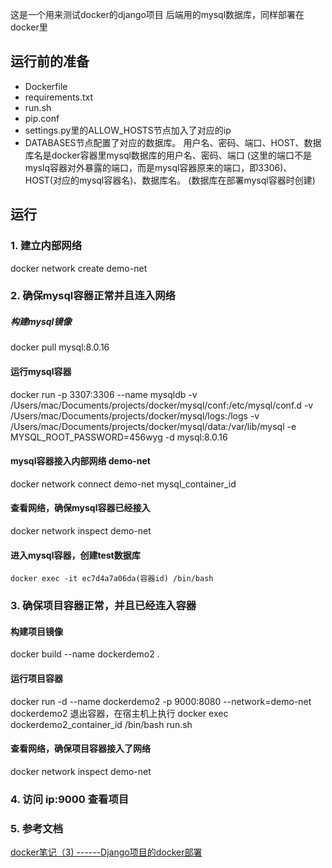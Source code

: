 这是一个用来测试docker的django项目
后端用的mysql数据库，同样部署在docker里

## 运行前的准备

- Dockerfile
- requirements.txt
- run.sh
- pip.conf
- settings.py里的ALLOW_HOSTS节点加入了对应的ip
- DATABASES节点配置了对应的数据库。
用户名、密码、端口、HOST、数据库名是docker容器里mysql数据库的用户名、密码、端口
(这里的端口不是myslq容器对外暴露的端口，而是mysql容器原来的端口，即3306)、HOST(对应的mysql容器名)、数据库名。
(数据库在部署mysql容器时创建)

## 运行

### 1. 建立内部网络
docker network create demo-net

### 2. 确保mysql容器正常并且连入网络
##### 构建mysql镜像
docker pull mysql:8.0.16
#### 运行mysql容器
docker run -p 3307:3306 --name mysqldb -v /Users/mac/Documents/projects/docker/mysql/conf:/etc/mysql/conf.d -v /Users/mac/Documents/projects/docker/mysql/logs:/logs -v /Users/mac/Documents/projects/docker/mysql/data:/var/lib/mysql -e MYSQL_ROOT_PASSWORD=456wyg -d mysql:8.0.16
#### mysql容器接入内部网络 demo-net
docker network connect demo-net mysql_container_id
#### 查看网络，确保mysql容器已经接入
docker network inspect demo-net
#### 进入mysql容器，创建test数据库
`docker exec -it ec7d4a7a06da(容器id) /bin/bash`

### 3. 确保项目容器正常，并且已经连入容器
#### 构建项目镜像
docker build  --name dockerdemo2 .
#### 运行项目容器
docker run -d --name dockerdemo2 -p 9000:8080 --network=demo-net dockerdemo2
退出容器，在宿主机上执行
docker exec dockerdemo2_container_id /bin/bash run.sh
#### 查看网络，确保项目容器接入了网络
docker network inspect demo-net

### 4. 访问 ip:9000 查看项目

### 5. 参考文档
[docker笔记（3) ------Django项目的docker部署](https://www.cnblogs.com/ziwen1942/p/10259601.html)